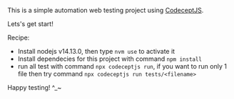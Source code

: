This is a simple automation web testing project using [CodeceptJS](https://codecept.io/). 

Lets's get start!

Recipe:

- Install nodejs v14.13.0, then type `nvm use` to activate it
- Install dependecies for this project with command `npm install`
- run all test with command `npx codeceptjs run`, if you want to run only 1 file then try command `npx codeceptjs run tests/<filename>`


Happy testing! ^_~